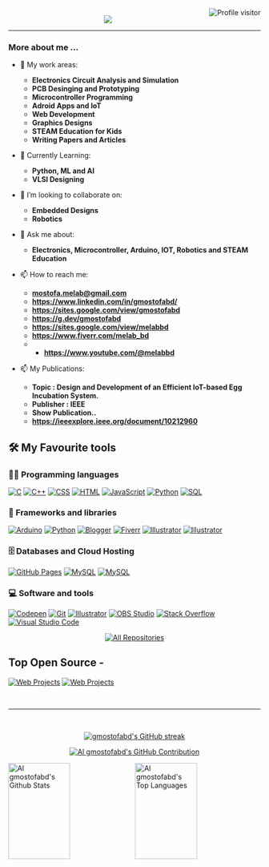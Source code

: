 <a href="https://komarev.com/ghpvc/?username=gmostofabd">
  <img align="right" src="https://komarev.com/ghpvc/?username=gmostofabd&label=ProfileViews&color=0e75b6&style=flat" alt="Profile visitor" />
</a> 

<p align="center">
<img src="https://github.com/gmostofabd/gmostofabd/assets/78910261/e1ccbecb-7c16-43bd-bcb0-af850f3ef145">
</p>

<hr>
<h3 align="left">More about me ...</h3>

- 🔭 My work areas:<br>
  - **Electronics Circuit Analysis and Simulation**
  - **PCB Desinging and Prototyping**
  - **Microcontroller Programming**
  - **Adroid Apps and IoT**
  - **Web Development**
  - **Graphics Designs**
  - **STEAM Education for Kids**
  - **Writing Papers and Articles**

- 🌱 Currently Learning:
  - **Python, ML and AI**
  - **VLSI Designing**

- 👯 I’m looking to collaborate on:
  - **Embedded Designs**
  - **Robotics**

- 💬 Ask me about:
  - **Electronics, Microcontroller, Arduino, IOT, Robotics and STEAM Education**

- 📫 How to reach me:
  - **mostofa.melab@gmail.com**
  - **https://www.linkedin.com/in/gmostofabd/**
  - **https://sites.google.com/view/gmostofabd**
  - **https://g.dev/gmostofabd**
  - **https://sites.google.com/view/melabbd**
  - **https://www.fiverr.com/melab_bd**
  - - **https://www.youtube.com/@melabbd**
 
- 📫 My Publications:
  - **Topic : Design and Development of an Efficient IoT-based Egg Incubation System.**
  - **Publisher : IEEE**
  - **Show Publication..**
  - **https://ieeexplore.ieee.org/document/10212960**

## 🛠️ My Favourite tools

### 👨‍💻 Programming languages

<p>
    <a href="#"><img alt="C" src="https://custom-icon-badges.herokuapp.com/badge/C-03599C.svg?logo=c-in-hexagon&logoColor=white"></a>
    <a href="#"><img alt="C++" src="https://custom-icon-badges.herokuapp.com/badge/C++-9C033A.svg?logo=cpp2&logoColor=white"></a>
    <a href="#"><img alt="CSS" src="https://img.shields.io/badge/CSS-1572B6.svg?logo=css3&logoColor=white"></a>
    <a href="#"><img alt="HTML" src="https://img.shields.io/badge/HTML-E34F26.svg?logo=html5&logoColor=white"></a>
    <a href="#"><img alt="JavaScript" src="https://img.shields.io/badge/JavaScript-F7DF1E.svg?logo=javascript&logoColor=black"></a>
    <a href="#"><img alt="Python" src="https://img.shields.io/badge/Python-14354C.svg?logo=python&logoColor=white"></a>
    <a href="#"><img alt="SQL" src="https://custom-icon-badges.herokuapp.com/badge/SQL-025E8C.svg?logo=database&logoColor=white"></a>
</p>

### 🧰 Frameworks and libraries

<p>
    <a href="#"><img alt="Arduino" src="https://img.shields.io/badge/-Arduino-00979D?logo=Arduino&logoColor=white"></a>
<a href="#"><img alt="Python" src="https://img.shields.io/badge/Overleaf-47A141?style=for-the-badge&logo=Overleaf&logoColor=white"></a>
  <a href="#"><img alt="Blogger" src="https://img.shields.io/badge/Blogger-FF5722?style=for-the-badge&logo=blogger&logoColor=white"></a>
  <a href="#"><img alt="Fiverr" src="https://img.shields.io/badge/fiverr-1DBF73?style=for-the-badge&logo=fiverr&logoColor=white"></a>
  <a href="#"><img alt="Illustrator" src="https://img.shields.io/badge/Editor%20Config-E0EFEF?style=for-the-badge&logo=editorconfig&logoColor=000"></a>  
<a href="#"><img alt="Illustrator" src="https://img.shields.io/badge/Google%20Analytics-E37400?style=for-the-badge&logo=google%20analytics&logoColor=white"></a>

</p>

### 🗄️ Databases and Cloud Hosting

<p>
    <a href="#"><img alt="GitHub Pages" src="https://img.shields.io/badge/GitHub%20Pages-327FC7.svg?logo=github&logoColor=white"></a>
    <a href="#"><img alt="MySQL" src="https://img.shields.io/badge/MySQL-00f.svg?logo=mysql&logoColor=white"></a>
  <a href="#"><img alt="MySQL" src="https://img.shields.io/badge/Pinterest-%23E60023.svg?&style=for-the-badge&logo=Pinterest&logoColor=white"></a>
</p>

### 💻 Software and tools

<p>
    <a href="#"><img alt="Codepen" src="https://img.shields.io/badge/Codepen-000000.svg?logo=codepen&logoColor=white"></a>
    <a href="#"><img alt="Git" src="https://img.shields.io/badge/Git-F05033.svg?logo=git&logoColor=white"></a>
  <a href="#"><img alt="Illustrator" src="https://aleen42.github.io/badges/src/illustrator.svg"></a>
    <a href="#"><img alt="OBS Studio" src="https://img.shields.io/badge/-OBS%20Studio-302E31?logo=obs-studio&logoColor=white"></a>
    <a href="#"><img alt="Stack Overflow" src="https://img.shields.io/badge/-Stack%20Overflow-FE7A16?logo=stack-overflow&logoColor=white"></a>
    <a href="#"><img alt="Visual Studio Code" src="https://img.shields.io/badge/Visual%20Studio%20Code-0078d7.svg?logo=visual-studio-code&logoColor=white"></a>
</p>


<p align="center">
<a href="https://github.com/gmostofabd?tab=repositories" target="_blank"><img alt="All Repositories" title="All Repositories" src="https://img.shields.io/badge/-All%20Repos-2962FF?style=for-the-badge&logo=koding&logoColor=white"/></a>
</p>


## Top Open Source -
[![Web Projects](https://github-readme-stats.vercel.app/api/pin/?username=gmostofabd&repo=web-projects&border_color=7F3FBF&bg_color=0D1117&title_color=C9D1D9&text_color=8B949E&icon_color=7F3FBF)](https://github.com/gmostofabd/web-projects) [![Web Projects](https://github-readme-stats.vercel.app/api/pin/?username=gmostofabd&repo=8051-Assembly-Programming-and-Proteus-Simulation&border_color=7F3FBF&bg_color=0D1117&title_color=C9D1D9&text_color=8B949E&icon_color=7F3FBF)](https://github.com/gmostofabd/8051-Assembly-Programming-and-Proteus-Simulation)

<br/>
<hr/>
<br/>

<p align="center">
  <a href="https://github.com/gmostofabd">
    <img src="https://github-readme-streak-stats.herokuapp.com/?user=gmostofabd&theme=radical&border=7F3FBF&background=0D1117" alt="gmostofabd's GitHub streak"/>
  </a>
</p>

<p align="center">
  <a href="https://github.com/gmostofabd">
    <img src="https://github-profile-summary-cards.vercel.app/api/cards/profile-details?username=gmostofabd&theme=radical" alt="Al gmostofabd's GitHub Contribution"/>
  </a>
</p>

<a> 
    <a href="https://github.com/gmostofabd"><img alt="Al gmostofabd's Github Stats" src="https://denvercoder1-github-readme-stats.vercel.app/api?username=gmostofabd&show_icons=true&count_private=true&theme=react&border_color=7F3FBF&bg_color=0D1117&title_color=F85D7F&icon_color=F8D866" height="192px" width="49.5%"/></a>
  <a href="https://github.com/gmostofabd"><img alt="Al gmostofabd's Top Languages" src="https://denvercoder1-github-readme-stats.vercel.app/api/top-langs/?username=gmostofabd&langs_count=8&layout=compact&theme=react&border_color=7F3FBF&bg_color=0D1117&title_color=F85D7F&icon_color=F8D866" height="192px" width="49.5%"/></a>
  <br/>
</a>


